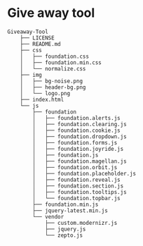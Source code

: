 # Give away tool

    Giveaway-Tool
        ├── LICENSE
        ├── README.md
        ├── css
        │   ├── foundation.css
        │   ├── foundation.min.css
        │   └── normalize.css
        ├── img
        │   ├── bg-noise.png
        │   ├── header-bg.png
        │   └── logo.png
        ├── index.html
        └── js
            ├── foundation
            │   ├── foundation.alerts.js
            │   ├── foundation.clearing.js
            │   ├── foundation.cookie.js
            │   ├── foundation.dropdown.js
            │   ├── foundation.forms.js
            │   ├── foundation.joyride.js
            │   ├── foundation.js
            │   ├── foundation.magellan.js
            │   ├── foundation.orbit.js
            │   ├── foundation.placeholder.js
            │   ├── foundation.reveal.js
            │   ├── foundation.section.js
            │   ├── foundation.tooltips.js
            │   └── foundation.topbar.js
            ├── foundation.min.js
            ├── jquery-latest.min.js
            └── vendor
                ├── custom.modernizr.js
                ├── jquery.js
                └── zepto.js
